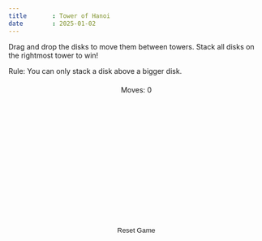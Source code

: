 ```yaml
---
title       : Tower of Hanoi
date        : 2025-01-02
---
```


Drag and drop the disks to move them between towers. Stack all disks on the rightmost tower to win!

Rule: You can only stack a disk above a bigger disk.

<div class="game-container">
    <p>Moves: <span id="moveCounter">0</span></p>
    <div id="towers">
        <div id="towerA" class="tower" ondrop="drop(event)" ondragover="allowDrop(event)"></div>
        <div id="towerB" class="tower" ondrop="drop(event)" ondragover="allowDrop(event)"></div>
        <div id="towerC" class="tower" ondrop="drop(event)" ondragover="allowDrop(event)"></div>
    </div>
    <button onclick="resetGame()">Reset Game</button>
    <p id="message"></p>
</div>

<style>
.game-container {
    margin: 20px 0;
    text-align: center;
    background: var(--card-bg)
    border: 1px solid var(--btn-border-color);
    border-radius: 0.5rem;
}

#towers {
    display: flex;
    justify-content: space-around;
    margin: 20px auto;
    max-width: 600px;
    gap: 1rem;
}

.tower {
    width: 120px;
    height: 200px;
    border: 1px solid var(--btn-border-color);
    border-radius: 0.5rem;
    display: flex;
    flex-direction: column-reverse;
    align-items: center;
    background: var(--card-bg);
    position: relative;
    padding: 0.5rem;
    transition: background-color 0.35s ease-in-out;
    box-shadow: var(--card-shadow);
}

.tower:hover {
    background-color: var(--sidebar-hover-bg);
}

.tower::after {
    content: '';
    width: 8px;
    height: 180px;
    background: var(--text-muted-color);
    position: absolute;
    bottom: 0;
    z-index: 0;
    border-radius: 4px;
    opacity: 0.3;
}

.disk {
    height: 30px;
    margin: 2px;
    border-radius: 0.25rem;
    z-index: 1;
    cursor: move;
    transition: all 0.2s ease;
    border: 1px solid var(--btn-border-color);
}

.disk[draggable="true"] {
    cursor: grab;
}

.disk[draggable="true"]:hover {
    filter: brightness(1.1);
    transform: translateY(-2px);
}

.disk1 {
    width: 40px;
    border: 0;
    background: #00CED1;
    box-shadow: var(--card-shadow);
}
.disk2 {
    width: 70px;
    border: 0;
    background: #00BFFF;
    box-shadow: var(--card-shadow);
}
.disk3 {
    width: 100px;
    border: 0;
    background: #1E90FF;
    box-shadow: var(--card-shadow);
}

#message {
    color: var(--text-color);
    font-weight: bold;
    min-height: 1.5em;
}

.game-container button {
    display: inline-block;
    padding: 0.35rem 1.25rem;
    background: var(--btn-bg);
    color: var(--text-color);
    border: 1px solid var(--btn-border-color);
    border-radius: 0.5rem;
    cursor: pointer;
    transition: all 0.35s ease-in-out;
    box-shadow: var(--btn-box-shadow);
}

.game-container button:hover {
    background: var(--sidebar-hover-bg);
    transform: translateY(-1px);
}
</style>

<script>
let towers = {
    towerA: [],
    towerB: [],
    towerC: []
};
let moves = 0;

function resetGame() {
    towers = {
        towerA: [3, 2, 1],
        towerB: [],
        towerC: []
    };
    moves = 0;
    document.getElementById('moveCounter').textContent = moves;
    renderTowers();
    document.getElementById('message').textContent = '';
}

function renderTowers() {
    Object.keys(towers).forEach(towerName => {
        const tower = document.getElementById(towerName);
        tower.innerHTML = '';
        towers[towerName].forEach(diskSize => {
            const disk = document.createElement('div');
            disk.className = `disk disk${diskSize}`;
            disk.draggable = true;
            disk.ondragstart = drag;
            disk.dataset.size = diskSize;
            tower.appendChild(disk);
        });
    });
}

function allowDrop(ev) {
    ev.preventDefault();
}

function drag(ev) {
    if (ev.target.parentElement.lastChild === ev.target) {
        ev.dataTransfer.setData("text", ev.target.dataset.size);
    } else {
        ev.preventDefault();
    }
}

function drop(ev) {
    ev.preventDefault();
    const targetTower = ev.target.closest('.tower');
    const diskSize = parseInt(ev.dataTransfer.getData("text"));
    const sourceTower = document.querySelector(`.disk${diskSize}`).parentElement;

    if (isValidMove(targetTower.id, diskSize)) {
        const sourceId = sourceTower.id;
        towers[sourceId] = towers[sourceId].filter(size => size !== diskSize);
        towers[targetTower.id].push(diskSize);
        moves++;
        document.getElementById('moveCounter').textContent = moves;
        renderTowers();
        checkWin();
    }
}

function isValidMove(targetTowerId, diskSize) {
    const targetTower = towers[targetTowerId];
    return targetTower.length === 0 || targetTower[targetTower.length - 1] > diskSize;
}

function checkWin() {
    if (towers.towerC.length === 3 &&
        towers.towerC.every((disk, index) => disk === 3 - index)) {
        let message = '';
        if (moves < 7) {
            message = `Incredible! You solved it in ${moves} moves - that's better than optimal! 🏆`;
        } else if (moves === 7) {
            message = `Perfect! You solved it in the optimal ${moves} moves! 🎯`;
        } else {
            message = `Congratulations! But can you solve it in fewer moves? 🤔`;
        }
        document.getElementById('message').textContent = message;
    }
}

// Initialize the game when the page loads
window.onload = resetGame;
</script>
